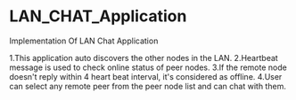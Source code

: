 # LAN_CHAT_Application
Implementation Of LAN Chat Application

1.This application auto discovers the other nodes in the LAN. 
2.Heartbeat message is used to check online status of peer nodes.
3.If the remote node doesn't reply within 4 heart beat interval, it's considered as offline.
4.User can select any remote peer from the peer node list and can chat with them.
